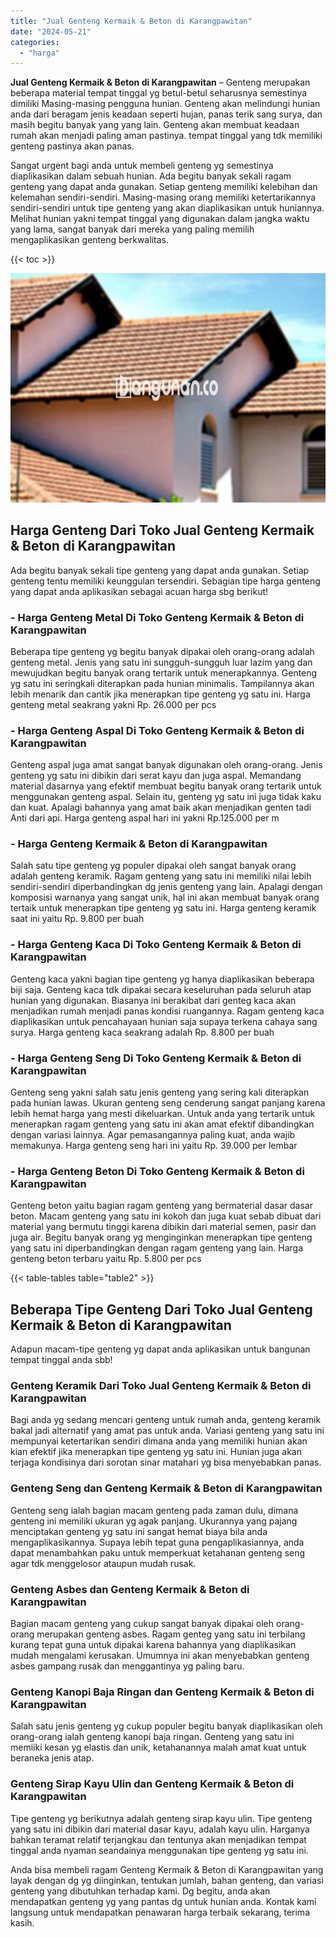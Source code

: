 ```yaml
---
title: "Jual Genteng Kermaik & Beton di Karangpawitan"
date: "2024-05-21"
categories: 
  - "harga"
---
```


**Jual Genteng Kermaik & Beton di Karangpawitan** – Genteng merupakan beberapa material tempat tinggal yg betul-betul seharusnya semestinya dimiliki Masing-masing pengguna hunian. Genteng akan melindungi hunian anda dari beragam jenis keadaan seperti hujan, panas terik sang surya, dan masih begitu banyak yang yang lain. Genteng akan membuat keadaan rumah akan menjadi paling aman pastinya. tempat tinggal yang tdk memiliki genteng pastinya akan panas.

Sangat urgent bagi anda untuk membeli genteng yg semestinya diaplikasikan dalam sebuah hunian. Ada begitu banyak sekali ragam genteng yang dapat anda gunakan. Setiap genteng memiliki kelebihan dan kelemahan sendiri-sendiri. Masing-masing orang memiliki ketertarikannya sendiri-sendiri untuk tipe genteng yang akan diaplikasikan untuk huniannya. Melihat hunian yakni tempat tinggal yang digunakan dalam jangka waktu yang lama, sangat banyak dari mereka yang paling memilih mengaplikasikan genteng berkwalitas.

{{< toc >}}

![Jual Genteng Kermaik & Beton di Karangpawitan](/images/genteng-minimalis-murah30.png)

## Harga Genteng Dari Toko Jual Genteng Kermaik & Beton di Karangpawitan

Ada begitu banyak sekali tipe genteng yang dapat anda gunakan. Setiap genteng tentu memiliki keunggulan tersendiri. Sebagian tipe harga genteng yang dapat anda aplikasikan sebagai acuan harga sbg berikut!

### \- Harga Genteng Metal Di Toko Genteng Kermaik & Beton di Karangpawitan

Beberapa tipe genteng yg begitu banyak dipakai oleh orang-orang adalah genteng metal. Jenis yang satu ini sungguh-sungguh luar lazim yang dan mewujudkan begitu banyak orang tertarik untuk menerapkannya. Genteng yg satu ini seringkali diterapkan pada hunian minimalis. Tampilannya akan lebih menarik dan cantik jika menerapkan tipe genteng yg satu ini. Harga genteng metal seakrang yakni Rp. 26.000 per pcs

### \- Harga Genteng Aspal Di Toko Genteng Kermaik & Beton di Karangpawitan

Genteng aspal juga amat sangat banyak digunakan oleh orang-orang. Jenis genteng yg satu ini dibikin dari serat kayu dan juga aspal. Memandang material dasarnya yang efektif membuat begitu banyak orang tertarik untuk menggunakan genteng aspal. Selain itu, genteng yg satu ini juga tidak kaku dan kuat. Apalagi bahannya yang amat baik akan menjadikan genten tadi Anti dari api. Harga genteng aspal hari ini yakni Rp.125.000 per m

### \- Harga Genteng Kermaik & Beton di Karangpawitan

Salah satu tipe genteng yg populer dipakai oleh sangat banyak orang adalah genteng keramik. Ragam genteng yang satu ini memiliki nilai lebih sendiri-sendiri diperbandingkan dg jenis genteng yang lain. Apalagi dengan komposisi warnanya yang sangat unik, hal ini akan membuat banyak orang tertaik untuk menerapkan tipe genteng yg satu ini. Harga genteng keramik saat ini yaitu Rp. 9.800 per buah

### \- Harga Genteng Kaca Di Toko Genteng Kermaik & Beton di Karangpawitan

Genteng kaca yakni bagian tipe genteng yg hanya diaplikasikan beberapa biji saja. Genteng kaca tdk dipakai secara keseluruhan pada seluruh atap hunian yang digunakan. Biasanya ini berakibat dari genteg kaca akan menjadikan rumah menjadi panas kondisi ruangannya. Ragam genteng kaca diaplikasikan untuk pencahayaan hunian saja supaya terkena cahaya sang surya. Harga genteng kaca seakrang adalah Rp. 8.800 per buah

### \- Harga Genteng Seng Di Toko Genteng Kermaik & Beton di Karangpawitan

Genteng seng yakni salah satu jenis genteng yang sering kali diterapkan pada hunian lawas. Ukuran genteng seng cenderung sangat panjang karena lebih hemat harga yang mesti dikeluarkan. Untuk anda yang tertarik untuk menerapkan ragam genteng yang satu ini akan amat efektif dibandingkan dengan variasi lainnya. Agar pemasangannya paling kuat, anda wajib memakunya. Harga genteng seng hari ini yaitu Rp. 39.000 per lembar

### \- Harga Genteng Beton Di Toko Genteng Kermaik & Beton di Karangpawitan

Genteng beton yaitu bagian ragam genteng yang bermaterial dasar dasar beton. Macam genteng yang satu ini kokoh dan juga kuat sebab dibuat dari material yang bermutu tinggi karena dibikin dari material semen, pasir dan juga air. Begitu banyak orang yg menginginkan menerapkan tipe genteng yang satu ini diperbandingkan dengan ragam genteng yang lain. Harga genteng beton terbaru yaitu Rp. 5.800 per pcs

{{< table-tables table="table2" >}}

## Beberapa Tipe Genteng Dari Toko Jual Genteng Kermaik & Beton di Karangpawitan

Adapun macam-tipe genteng yg dapat anda aplikasikan untuk bangunan tempat tinggal anda sbb!

### Genteng Keramik Dari Toko Jual Genteng Kermaik & Beton di Karangpawitan

Bagi anda yg sedang mencari genteng untuk rumah anda, genteng keramik bakal jadi alternatif yang amat pas untuk anda. Variasi genteng yang satu ini mempunyai ketertarikan sendiri dimana anda yang memiliki hunian akan kian efektif jika menerapkan tipe genteng yg satu ini. Hunian juga akan terjaga kondisinya dari sorotan sinar matahari yg bisa menyebabkan panas.

### Genteng Seng dan Genteng Kermaik & Beton di Karangpawitan

Genteng seng ialah bagian macam genteng pada zaman dulu, dimana genteng ini memiliki ukuran yg agak panjang. Ukurannya yang pajang menciptakan genteng yg satu ini sangat hemat biaya bila anda mengaplikasikannya. Supaya lebih tepat guna pengaplikasiannya, anda dapat menambahkan paku untuk memperkuat ketahanan genteng seng agar tdk menggelosor ataupun mudah rusak.

### Genteng Asbes dan Genteng Kermaik & Beton di Karangpawitan

Bagian macam genteng yang cukup sangat banyak dipakai oleh orang-orang merupakan genteng asbes. Ragam genteg yang satu ini terbilang kurang tepat guna untuk dipakai karena bahannya yang diaplikasikan mudah mengalami kerusakan. Umumnya ini akan menyebabkan genteng asbes gampang rusak dan menggantinya yg paling baru.

### Genteng Kanopi Baja Ringan dan Genteng Kermaik & Beton di Karangpawitan

Salah satu jenis genteng yg cukup populer begitu banyak diaplikasikan oleh orang-orang ialah genteng kanopi baja ringan. Genteng yang satu ini memiiki kesan yg elastis dan unik, ketahanannya malah amat kuat untuk beraneka jenis atap.

### Genteng Sirap Kayu Ulin dan Genteng Kermaik & Beton di Karangpawitan

Tipe genteng yg berikutnya adalah genteng sirap kayu ulin. Tipe genteng yang satu ini dibikin dari material dasar kayu, adalah kayu ulin. Harganya bahkan teramat relatif terjangkau dan tentunya akan menjadikan tempat tinggal anda nyaman seandainya menggunakan tipe genteng yg satu ini.

Anda bisa membeli ragam Genteng Kermaik & Beton di Karangpawitan yang layak dengan dg yg diinginkan, tentukan jumlah, bahan genteng, dan variasi genteng yang dibutuhkan terhadap kami. Dg begitu, anda akan mendapatkan genteng yg yang pantas dg untuk hunian anda. Kontak kami langsung untuk mendapatkan penawaran harga terbaik sekarang, terima kasih.
